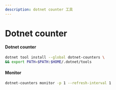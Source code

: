 ```yaml
---
description: dotnet counter 工具
---
```


# Dotnet counter

#### Dotnet counter

```bash
dotnet tool install --global dotnet-counters \
&& export PATH=$PATH:$HOME/.dotnet/tools
```

#### Monitor

```bash
dotnet-counters monitor -p 1 --refresh-interval 1
```
